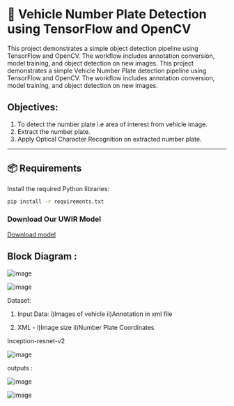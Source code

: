 # 🚗 Vehicle Number Plate Detection using TensorFlow and OpenCV

This project demonstrates a simple object detection pipeline using TensorFlow and OpenCV. The workflow includes annotation conversion, model training, and object detection on new images.
This project demonstrates a simple Vehicle Number Plate detection pipeline using TensorFlow and OpenCV. The workflow includes annotation conversion, model training, and object detection on new images.

## Objectives:
1. To detect the number plate i.e area of interest from vehicle image.
2. Extract the number plate.
3. Apply Optical Character Recognition on extracted number plate.
---

## 📦 Requirements

Install the required Python libraries:

```bash
pip install -r requirements.txt
```

### Download Our UWIR Model

[Download model](https://drive.google.com/drive/folders/1T-Wqr_dSGZ-yw4wspnp37meivhEexMh_?usp=drive_link)

## Block Diagram :

![image](https://github.com/user-attachments/assets/509e4c99-4780-483e-9c8a-f431f53382cc)



![image](https://github.com/user-attachments/assets/d63b2cdf-b70a-4056-9e01-8d6f1f7b19b5)

Dataset:

1. Input Data:
i)Images of vehicle 
ii)Annotation in xml file 

2. XML -
i)Image size
ii)Number Plate Coordinates

Inception-resnet-v2

![image](https://github.com/user-attachments/assets/f5d1e313-1adc-47a8-9f64-17ee268d40c4)

outputs :

![image](https://github.com/user-attachments/assets/29509019-cb18-4736-8c96-63321ee1865b)

![image](https://github.com/user-attachments/assets/7b52ef7d-4595-45b1-a4b7-92c08c608644)





